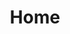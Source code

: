 ---
layout: home
title: Home
landing-title: 'Filmmaker, writer and artist'
description: null
image: null
author: null
show_tile: false
---